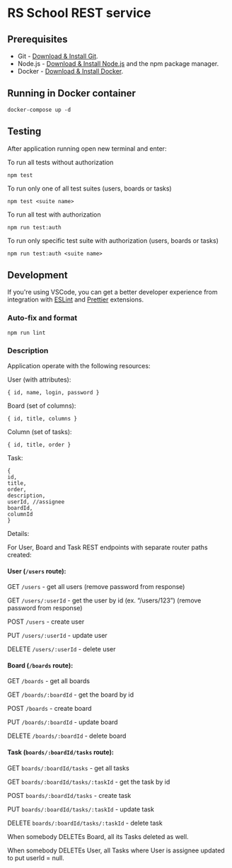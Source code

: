 # RS School REST service

## Prerequisites

- Git - [Download & Install Git](https://git-scm.com/downloads).
- Node.js - [Download & Install Node.js](https://nodejs.org/en/download/) and the npm package manager.
- Docker - [Download & Install Docker](https://www.docker.com/get-started).
## Running in Docker container

```
docker-compose up -d
```

## Testing

After application running open new terminal and enter:

To run all tests without authorization

```
npm test
```

To run only one of all test suites (users, boards or tasks)

```
npm test <suite name>
```

To run all test with authorization

```
npm run test:auth
```

To run only specific test suite with authorization (users, boards or tasks)

```
npm run test:auth <suite name>
```

## Development

If you're using VSCode, you can get a better developer experience from integration with [ESLint](https://marketplace.visualstudio.com/items?itemName=dbaeumer.vscode-eslint) and [Prettier](https://marketplace.visualstudio.com/items?itemName=esbenp.prettier-vscode) extensions.

### Auto-fix and format

```
npm run lint
```

### Description
Application operate with the following resources:

User (with attributes):

```
{ id, name, login, password }
```

Board (set of columns):

```
{ id, title, columns }
```

Column (set of tasks):

```
{ id, title, order }
```

Task:

```
{
id,
title,
order,
description,
userId, //assignee
boardId,
columnId
}
```

Details:

For User, Board and Task REST endpoints with separate router paths created:

#### User (`/users` route):

GET `/users` - get all users (remove password from response)

GET `/users/:userId` - get the user by id (ex. “/users/123”) (remove password from response)

POST `/users` - create user

PUT `/users/:userId` - update user

DELETE `/users/:userId` - delete user

#### Board (`/boards` route):

GET `/boards` - get all boards

GET `/boards/:boardId` - get the board by id

POST `/boards` - create board

PUT `/boards/:boardId` - update board

DELETE `/boards/:boardId` - delete board

#### Task (`boards/:boardId/tasks` route):

GET `boards/:boardId/tasks` - get all tasks

GET `boards/:boardId/tasks/:taskId` - get the task by id

POST `boards/:boardId/tasks` - create task

PUT `boards/:boardId/tasks/:taskId` - update task

DELETE `boards/:boardId/tasks/:taskId` - delete task

When somebody DELETEs Board, all its Tasks deleted as well.

When somebody DELETEs User, all Tasks where User is assignee updated to put userId = null.
